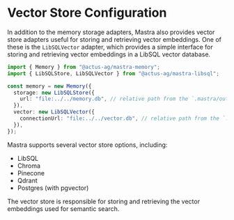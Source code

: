 # Vector Store Configuration

In addition to the memory storage adapters, Mastra also provides vector store adapters useful for storing and retrieving vector embeddings. One of these is the `LibSQLVector` adapter, which provides a simple interface for storing and retrieving vector embeddings in a LibSQL vector database.

```typescript
import { Memory } from "@actus-ag/mastra-memory";
import { LibSQLStore, LibSQLVector } from "@actus-ag/mastra-libsql";

const memory = new Memory({
  storage: new LibSQLStore({
    url: "file:../../memory.db", // relative path from the `.mastra/output` directory
  }),
  vector: new LibSQLVector({
    connectionUrl: "file:../../vector.db", // relative path from the `.mastra/output` directory
  }),
});
```

Mastra supports several vector store options, including:

- LibSQL
- Chroma
- Pinecone
- Qdrant
- Postgres (with pgvector)

The vector store is responsible for storing and retrieving the vector embeddings used for semantic search.
